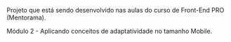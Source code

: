Projeto que está sendo desenvolvido nas aulas do curso de Front-End PRO (Mentorama).

Módulo 2 - Aplicando conceitos de adaptatividade no tamanho Mobile. 
